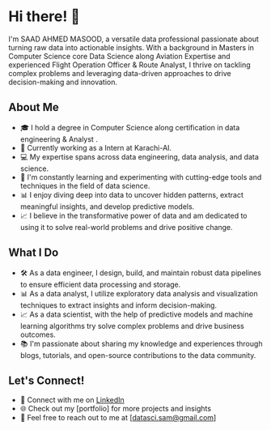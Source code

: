 # Hi there! 👋

I'm SAAD AHMED MASOOD, a versatile data professional passionate about turning raw data into actionable insights. With a background in Masters in Computer Science core Data Science along Aviation Expertise and experienced Flight Operation Officer & Route Analyst, I thrive on tackling complex problems and leveraging data-driven approaches to drive decision-making and innovation.

## About Me

- 🎓 I hold a degree in Computer Science along certification in data engineering & Analyst .
- 💼 Currently working as a Intern at Karachi-AI.
- 💻 My expertise spans across data engineering, data analysis, and data science.
- 🌱 I'm constantly learning and experimenting with cutting-edge tools and techniques in the field of data science.
- 📊 I enjoy diving deep into data to uncover hidden patterns, extract meaningful insights, and develop predictive models.
- 📈 I believe in the transformative power of data and am dedicated to using it to solve real-world problems and drive positive change.

## What I Do

- 🛠️ As a data engineer, I design, build, and maintain robust data pipelines to ensure efficient data processing and storage.
- 📊 As a data analyst, I utilize exploratory data analysis and visualization techniques to extract insights and inform decision-making.
- 📈 As a data scientist, with the help of predictive models and machine learning algorithms try solve complex problems and drive business outcomes.
- 📚 I'm passionate about sharing my knowledge and experiences through blogs, tutorials, and open-source contributions to the data community.

## Let's Connect!

- 🔗 Connect with me on [LinkedIn](https://www.linkedin.com/in/saad-ahmed-masood/)
- 🌐 Check out my [portfolio] for more projects and insights
- 📧 Feel free to reach out to me at [datasci.sam@gmail.com]
